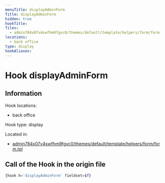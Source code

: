 ```yaml
---
menuTitle: displayAdminForm
Title: displayAdminForm
hidden: true
hookTitle: 
files:
  - admin784x07v4swfhm9fgvc0/themes/default/template/helpers/form/form.tpl
locations:
  - back office
type: display
hookAliases:
---
```


# Hook displayAdminForm

## Information

Hook locations: 
  - back office

Hook type: display

Located in: 
  - [admin784x07v4swfhm9fgvc0/themes/default/template/helpers/form/form.tpl](https://github.com/PrestaShop/PrestaShop/blob/8.0.x/admin784x07v4swfhm9fgvc0/themes/default/template/helpers/form/form.tpl)

## Call of the Hook in the origin file

```php
{hook h='displayAdminForm' fieldset=$f}
```